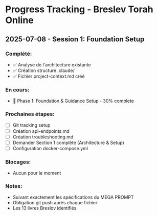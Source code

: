 # Progress Tracking - Breslev Torah Online

## 2025-07-08 - Session 1: Foundation Setup

### Complété:
- ✅ Analyse de l'architecture existante
- ✅ Création structure .claude/
- ✅ Fichier project-context.md créé

### En cours:
- 🔄 Phase 1: Foundation & Guidance Setup - 30% complete

### Prochaines étapes:
- [ ] Git tracking setup
- [ ] Création api-endpoints.md  
- [ ] Création troubleshooting.md
- [ ] Demander Section 1 complète (Architecture & Setup)
- [ ] Configuration docker-compose.yml

### Blocages:
- Aucun pour le moment

### Notes:
- Suivant exactement les spécifications du MEGA PROMPT
- Obligation git push après chaque fichier
- Les 13 livres Breslov identifiés